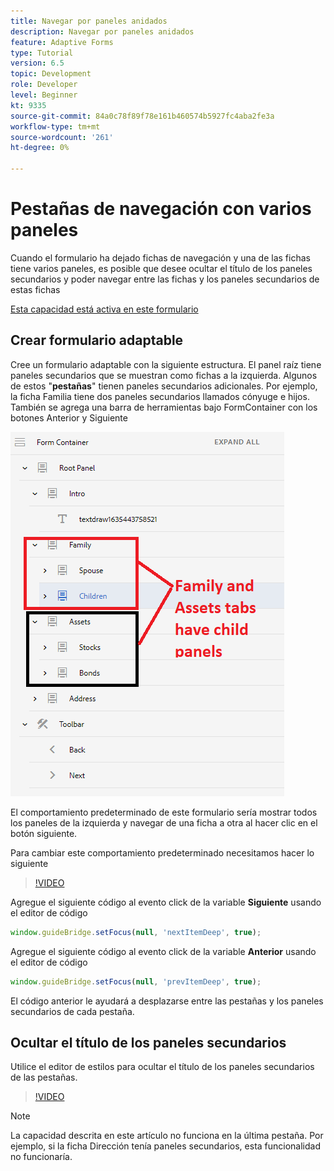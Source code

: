 ```yaml
---
title: Navegar por paneles anidados
description: Navegar por paneles anidados
feature: Adaptive Forms
type: Tutorial
version: 6.5
topic: Development
role: Developer
level: Beginner
kt: 9335
source-git-commit: 84a0c78f89f78e161b460574b5927fc4aba2fe3a
workflow-type: tm+mt
source-wordcount: '261'
ht-degree: 0%

---
```


# Pestañas de navegación con varios paneles

Cuando el formulario ha dejado fichas de navegación y una de las fichas tiene varios paneles, es posible que desee ocultar el título de los paneles secundarios y poder navegar entre las fichas y los paneles secundarios de estas fichas

[Esta capacidad está activa en este formulario](https://forms.enablementadobe.com/content/forms/af/testnav1.html)




## Crear formulario adaptable

Cree un formulario adaptable con la siguiente estructura. El panel raíz tiene paneles secundarios que se muestran como fichas a la izquierda. Algunos de estos &quot;**pestañas**&quot; tienen paneles secundarios adicionales. Por ejemplo, la ficha Familia tiene dos paneles secundarios llamados cónyuge e hijos.
También se agrega una barra de herramientas bajo FormContainer con los botones Anterior y Siguiente

![espaciado de la barra de herramientas](assets/multiple-panels.png)



El comportamiento predeterminado de este formulario sería mostrar todos los paneles de la izquierda y navegar de una ficha a otra al hacer clic en el botón siguiente.

Para cambiar este comportamiento predeterminado necesitamos hacer lo siguiente

>[!VIDEO](https://video.tv.adobe.com/v/338369?quality=9&learn=on)


Agregue el siguiente código al evento click de la variable **Siguiente** usando el editor de código

```javascript
window.guideBridge.setFocus(null, 'nextItemDeep', true);
```

Agregue el siguiente código al evento click de la variable **Anterior** usando el editor de código

```javascript
window.guideBridge.setFocus(null, 'prevItemDeep', true);
```

El código anterior le ayudará a desplazarse entre las pestañas y los paneles secundarios de cada pestaña.

## Ocultar el título de los paneles secundarios

Utilice el editor de estilos para ocultar el título de los paneles secundarios de las pestañas.

>[!VIDEO](https://video.tv.adobe.com/v/338370?quality=9&learn=on)

>[!NOTE]
> La capacidad descrita en este artículo no funciona en la última pestaña. Por ejemplo, si la ficha Dirección tenía paneles secundarios, esta funcionalidad no funcionaría.